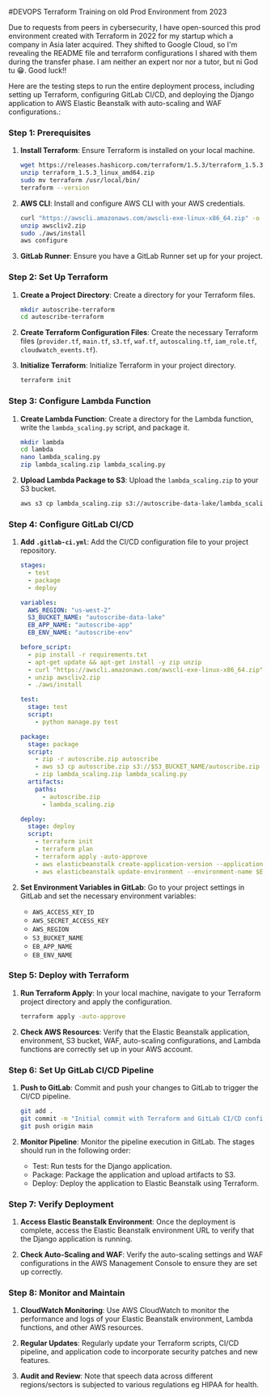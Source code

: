 #DEVOPS Terraform Training on old Prod Environment from 2023

Due to requests from peers in cybersecurity, I have open-sourced this prod environment created with Terraform in 2022 for my startup which a company in Asia later acquired. They shifted to Google Cloud, so I'm revealing the README file and terraform configurations I shared with them during the transfer phase. I am neither an expert nor nor a tutor, but ni God tu 😁. Good luck!!

Here are the testing steps to run the entire deployment process, including setting up Terraform, configuring GitLab CI/CD, and deploying the Django application to AWS Elastic Beanstalk with auto-scaling and WAF configurations.:

### Step 1: Prerequisites

1. **Install Terraform**: Ensure Terraform is installed on your local machine.
   ```bash
   wget https://releases.hashicorp.com/terraform/1.5.3/terraform_1.5.3_linux_amd64.zip
   unzip terraform_1.5.3_linux_amd64.zip
   sudo mv terraform /usr/local/bin/
   terraform --version
   ```

2. **AWS CLI**: Install and configure AWS CLI with your AWS credentials.
   ```bash
   curl "https://awscli.amazonaws.com/awscli-exe-linux-x86_64.zip" -o "awscliv2.zip"
   unzip awscliv2.zip
   sudo ./aws/install
   aws configure
   ```

3. **GitLab Runner**: Ensure you have a GitLab Runner set up for your project.

### Step 2: Set Up Terraform

1. **Create a Project Directory**: Create a directory for your Terraform files.
   ```bash
   mkdir autoscribe-terraform
   cd autoscribe-terraform
   ```

2. **Create Terraform Configuration Files**: Create the necessary Terraform files (`provider.tf`, `main.tf`, `s3.tf`, `waf.tf`, `autoscaling.tf`, `iam_role.tf`, `cloudwatch_events.tf`).

3. **Initialize Terraform**: Initialize Terraform in your project directory.
   ```bash
   terraform init
   ```

### Step 3: Configure Lambda Function

1. **Create Lambda Function**: Create a directory for the Lambda function, write the `lambda_scaling.py` script, and package it.
   ```bash
   mkdir lambda
   cd lambda
   nano lambda_scaling.py
   zip lambda_scaling.zip lambda_scaling.py
   ```

2. **Upload Lambda Package to S3**: Upload the `lambda_scaling.zip` to your S3 bucket.
   ```bash
   aws s3 cp lambda_scaling.zip s3://autoscribe-data-lake/lambda_scaling.zip
   ```

### Step 4: Configure GitLab CI/CD

1. **Add `.gitlab-ci.yml`**: Add the CI/CD configuration file to your project repository.
   ```yaml
   stages:
     - test
     - package
     - deploy

   variables:
     AWS_REGION: "us-west-2"
     S3_BUCKET_NAME: "autoscribe-data-lake"
     EB_APP_NAME: "autoscribe-app"
     EB_ENV_NAME: "autoscribe-env"

   before_script:
     - pip install -r requirements.txt
     - apt-get update && apt-get install -y zip unzip
     - curl "https://awscli.amazonaws.com/awscli-exe-linux-x86_64.zip" -o "awscliv2.zip"
     - unzip awscliv2.zip
     - ./aws/install

   test:
     stage: test
     script:
       - python manage.py test

   package:
     stage: package
     script:
       - zip -r autoscribe.zip autoscribe
       - aws s3 cp autoscribe.zip s3://$S3_BUCKET_NAME/autoscribe.zip
       - zip lambda_scaling.zip lambda_scaling.py
     artifacts:
       paths:
         - autoscribe.zip
         - lambda_scaling.zip

   deploy:
     stage: deploy
     script:
       - terraform init
       - terraform plan
       - terraform apply -auto-approve
       - aws elasticbeanstalk create-application-version --application-name $EB_APP_NAME --version-label v1 --source-bundle S3Bucket=$S3_BUCKET_NAME,S3Key=autoscribe.zip
       - aws elasticbeanstalk update-environment --environment-name $EB_ENV_NAME --version-label v1
   ```

2. **Set Environment Variables in GitLab**: Go to your project settings in GitLab and set the necessary environment variables:
   - `AWS_ACCESS_KEY_ID`
   - `AWS_SECRET_ACCESS_KEY`
   - `AWS_REGION`
   - `S3_BUCKET_NAME`
   - `EB_APP_NAME`
   - `EB_ENV_NAME`

### Step 5: Deploy with Terraform

1. **Run Terraform Apply**: In your local machine, navigate to your Terraform project directory and apply the configuration.
   ```bash
   terraform apply -auto-approve
   ```

2. **Check AWS Resources**: Verify that the Elastic Beanstalk application, environment, S3 bucket, WAF, auto-scaling configurations, and Lambda functions are correctly set up in your AWS account.

### Step 6: Set Up GitLab CI/CD Pipeline

1. **Push to GitLab**: Commit and push your changes to GitLab to trigger the CI/CD pipeline.
   ```bash
   git add .
   git commit -m "Initial commit with Terraform and GitLab CI/CD configuration"
   git push origin main
   ```

2. **Monitor Pipeline**: Monitor the pipeline execution in GitLab. The stages should run in the following order:
   - Test: Run tests for the Django application.
   - Package: Package the application and upload artifacts to S3.
   - Deploy: Deploy the application to Elastic Beanstalk using Terraform.

### Step 7: Verify Deployment

1. **Access Elastic Beanstalk Environment**: Once the deployment is complete, access the Elastic Beanstalk environment URL to verify that the Django application is running.

2. **Check Auto-Scaling and WAF**: Verify the auto-scaling settings and WAF configurations in the AWS Management Console to ensure they are set up correctly.

### Step 8: Monitor and Maintain

1. **CloudWatch Monitoring**: Use AWS CloudWatch to monitor the performance and logs of your Elastic Beanstalk environment, Lambda functions, and other AWS resources.

2. **Regular Updates**: Regularly update your Terraform scripts, CI/CD pipeline, and application code to incorporate security patches and new features.

3. **Audit and Review**: Note that speech data across different regions/sectors is subjected to various regulations eg HIPAA for health.
